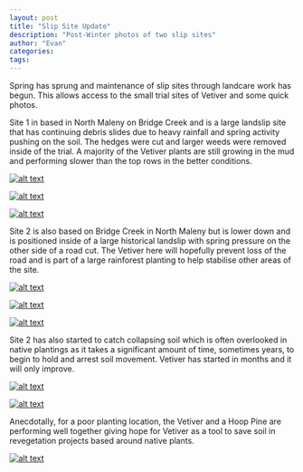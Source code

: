```yaml
---
layout: post
title: "Slip Site Update"
description: "Post-Winter photos of two slip sites"
author: "Evan"
categories: 
tags: 
---
```

Spring has sprung and maintenance of slip sites through landcare work has begun. This allows access to the small trial sites of Vetiver and some quick photos.

Site 1 in based in North Maleny on Bridge Creek and is a large landslip site that has continuing debris slides due to heavy rainfall and spring activity pushing on the soil. The hedges were cut and larger weeds were removed inside of the trial. A majority of the Vetiver plants are still growing in the mud and performing slower than the top rows in the better conditions.

[![alt text](https://i.imgur.com/L2jQf9ql.jpg "Site 1")](https://u.teknik.io/deReA.jpg)

[![alt text](https://i.imgur.com/eDgT21ql.jpg "Site 1")](https://u.teknik.io/HfmI3.jpg)

[![alt text](https://i.imgur.com/zAEbzTrl.jpg "Site 1")](https://u.teknik.io/vmEQB.jpg)

Site 2 is also based on Bridge Creek in North Maleny but is lower down and is positioned inside of a large historical landslip with spring pressure on the other side of a road cut. The Vetiver here will hopefully prevent loss of the road and is part of a large rainforest planting to help stabilise other areas of the site.

[![alt text](https://i.imgur.com/xObk7iul.jpg "Site 2")](https://u.teknik.io/XfeqF.jpg)

[![alt text](https://i.imgur.com/q2Oq4fWl.jpg "Site 2")](https://u.teknik.io/z3ZDA.jpg)

[![alt text](https://i.imgur.com/XMxCrBal.jpg "Site 2")](https://u.teknik.io/e9X77.jpg)

Site 2 has also started to catch collapsing soil which is often overlooked in native plantings as it takes a significant amount of time, sometimes years, to begin to hold and arrest soil movement. Vetiver has started in months and it will only improve.

[![alt text](https://i.imgur.com/XEkRsQGl.jpg "Site 2")](https://u.teknik.io/2rqGP.jpg)

[![alt text](https://i.imgur.com/mgdjPA7l.jpg "Site 2")](https://u.teknik.io/cVCe6.jpg)

Anecdotally, for a poor planting location, the Vetiver and a Hoop Pine are performing well together giving hope for Vetiver as a tool to save soil in revegetation projects based around native plants.

[![alt text](https://i.imgur.com/Nc7Eugml.jpg "Site 2")](https://u.teknik.io/gEJMX.jpg)

